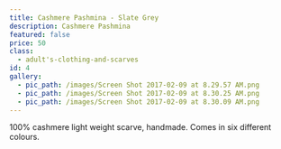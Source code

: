 ```yaml
---
title: Cashmere Pashmina - Slate Grey
description: Cashmere Pashmina
featured: false
price: 50
class:
  - adult's-clothing-and-scarves
id: 4
gallery:
  - pic_path: /images/Screen Shot 2017-02-09 at 8.29.57 AM.png
  - pic_path: /images/Screen Shot 2017-02-09 at 8.30.25 AM.png
  - pic_path: /images/Screen Shot 2017-02-09 at 8.30.09 AM.png
---
```



100% cashmere light weight scarve, handmade. Comes in six different colours.

